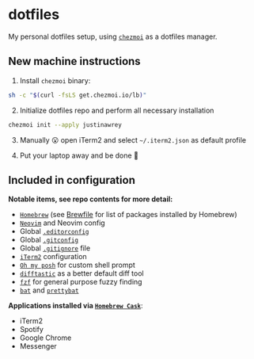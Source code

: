 # dotfiles
My personal dotfiles setup, using [`chezmoi`](https://www.chezmoi.io/) as a dotfiles manager.

## New machine instructions

1. Install `chezmoi` binary:
```bash
sh -c "$(curl -fsLS get.chezmoi.io/lb)"
```

2. Initialize dotfiles repo and perform all necessary installation
```bash
chezmoi init --apply justinawrey
```

3. Manually :open_mouth: open iTerm2 and select `~/.iterm2.json` as default profile

3. Put your laptop away and be done :beers:

## Included in configuration
**Notable items, see repo contents for more detail:**

* [`Homebrew`](https://brew.sh/) (see [Brewfile](./dot_Brewfile) for list of packages installed by Homebrew)
* [`Neovim`](https://neovim.io/) and Neovim config
* Global [`.editorconfig`](https://editorconfig.org/)
* Global [`.gitconfig`](https://git-scm.com/docs/git-config)
* Global [`.gitignore`](https://git-scm.com/docs/gitignore/en) file
* [`iTerm2`](https://iterm2.com/) configuration
* [`Oh my posh`](https://ohmyposh.dev/) for custom shell prompt
* [`difftastic`](https://github.com/Wilfred/difftastic) as a better default diff tool
* [`fzf`](https://github.com/junegunn/fzf) for general purpose fuzzy finding
* [`bat`](https://github.com/sharkdp/bat) and [`prettybat`](https://github.com/eth-p/bat-extras/blob/master/doc/prettybat.md)

**Applications installed via [`Homebrew Cask`](https://github.com/Homebrew/homebrew-cask)**:
* iTerm2
* Spotify
* Google Chrome
* Messenger
